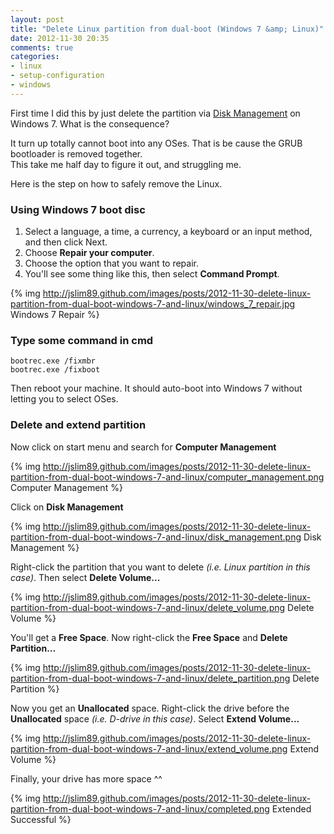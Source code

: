 ```yaml
---
layout: post
title: "Delete Linux partition from dual-boot (Windows 7 &amp; Linux)"
date: 2012-11-30 20:35
comments: true
categories: 
- linux
- setup-configuration
- windows
---
```


First time I did this by just delete the partition via [Disk Management](http://www.softwareok.com/?seite=faq-Win-7&faq=15) on Windows 7. What is the consequence?

It turn up totally cannot boot into any OSes. That is be cause the GRUB bootloader is removed together.  
This take me half day to figure it out, and struggling me.

Here is the step on how to safely remove the Linux.

### Using Windows 7 boot disc
1. Select a language, a time, a currency, a keyboard or an input method, and then click Next.
2. Choose **Repair your computer**.
3. Choose the option that you want to repair.
4. You'll see some thing like this, then select **Command Prompt**.

{% img http://jslim89.github.com/images/posts/2012-11-30-delete-linux-partition-from-dual-boot-windows-7-and-linux/windows_7_repair.jpg Windows 7 Repair %}

### Type some command in cmd
```
bootrec.exe /fixmbr
bootrec.exe /fixboot
```
Then reboot your machine. It should auto-boot into Windows 7 without letting you to select OSes.

### Delete and extend partition
Now click on start menu and search for **Computer Management**

{% img http://jslim89.github.com/images/posts/2012-11-30-delete-linux-partition-from-dual-boot-windows-7-and-linux/computer_management.png Computer Management %}

Click on **Disk Management**

{% img http://jslim89.github.com/images/posts/2012-11-30-delete-linux-partition-from-dual-boot-windows-7-and-linux/disk_management.png Disk Management %}

Right-click the partition that you want to delete _(i.e. Linux partition in this case)_. Then select **Delete Volume...**

{% img http://jslim89.github.com/images/posts/2012-11-30-delete-linux-partition-from-dual-boot-windows-7-and-linux/delete_volume.png Delete Volume %}

You'll get a **Free Space**. Now right-click the **Free Space** and **Delete Partition...**

{% img http://jslim89.github.com/images/posts/2012-11-30-delete-linux-partition-from-dual-boot-windows-7-and-linux/delete_partition.png Delete Partition %}

Now you get an **Unallocated** space. Right-click the drive before the **Unallocated** space _(i.e. D-drive in this case)_. Select **Extend Volume...**

{% img http://jslim89.github.com/images/posts/2012-11-30-delete-linux-partition-from-dual-boot-windows-7-and-linux/extend_volume.png Extend Volume %}

Finally, your drive has more space ^^

{% img http://jslim89.github.com/images/posts/2012-11-30-delete-linux-partition-from-dual-boot-windows-7-and-linux/completed.png Extended Successful %}
